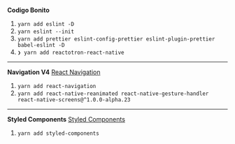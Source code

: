 __Codigo Bonito__
1) `yarn add eslint -D`
2) `yarn eslint --init`
3) `yarn add prettier eslint-config-prettier eslint-plugin-prettier babel-eslint -D`
4) `❯ yarn add reactotron-react-native`
---
__Navigation V4__
[React Navigation](https://reactnavigation.org/docs/en/getting-started.html)
1) `yarn add react-navigation`
2) `yarn add react-native-reanimated react-native-gesture-handler react-native-screens@^1.0.0-alpha.23`
---
__Styled Components__
[Styled Components](https://www.styled-components.com)
1) `yarn add styled-components`


